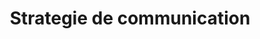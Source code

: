 ---
title: Strategie de communication
description: Je t'accompagne dans la définition de ta stratégie de communication en ligne, choisir tes canaux, pour atteindre tes objectifs. Je t'aide aussi dans la création de ton identité visuelle et rédactionnelle avec des templates, des bannières, ou miniatures.
---